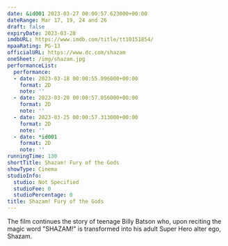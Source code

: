 ```yaml
---
date: &id001 2023-03-27 00:00:57.623000+00:00
dateRange: Mar 17, 19, 24 and 26
draft: false
expiryDate: 2023-03-28
imdbURL: https://www.imdb.com/title/tt10151854/
mpaaRating: PG-13
officialURL: https://www.dc.com/shazam
oneSheet: /img/shazam.jpg
performanceList:
  performance:
  - date: 2023-03-18 00:00:55.096000+00:00
    format: 2D
    note: ''
  - date: 2023-03-20 00:00:57.056000+00:00
    format: 2D
    note: ''
  - date: 2023-03-25 00:00:57.313000+00:00
    format: 2D
    note: ''
  - date: *id001
    format: 2D
    note: ''
runningTime: 130
shortTitle: Shazam! Fury of the Gods
showType: Cinema
studioInfo:
  studio: Not Specified
  studioFee: 0
  studioPercentage: 0
title: Shazam! Fury of the Gods
---
```


The film continues the story of teenage Billy Batson who, upon reciting the magic word "SHAZAM!" is transformed into his adult Super Hero alter ego, Shazam.